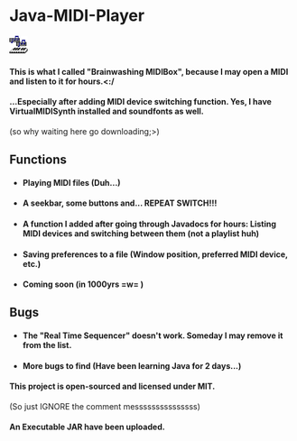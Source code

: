 # Java-MIDI-Player

![MIDI](src/resources/images/midi.gif)

#### This is what I called "Brainwashing MIDIBox", because I may open a MIDI and listen to it for hours.<:/
#### ...Especially after adding MIDI device switching function. Yes, I have VirtualMIDISynth installed and soundfonts as well. 
(so why waiting here go downloading;>)
## Functions
* #### Playing MIDI files (Duh...)
* #### A seekbar, some buttons and... REPEAT SWITCH!!!
* #### A function I added after going through Javadocs for hours: Listing MIDI devices and switching between them (not a playlist huh)
* #### Saving preferences to a file (Window position, preferred MIDI device, etc.)
* #### Coming soon (in 1000yrs =w= )

## Bugs
* #### The "Real Time Sequencer" doesn't work. Someday I may remove it from the list.
* #### More bugs to find (Have been learning Java for 2 days...)

#### This project is open-sourced and licensed under MIT.
(So just IGNORE the comment messsssssssssssss)
#### An Executable JAR have been uploaded. 